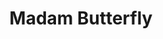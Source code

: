 ---
title: Madam Butterfly
writer: Giacomo Puccini
short-introduction: A tender kiss can conceal the hardest of hearts. Puccini’s famous opera is one of London’s must see events this spring.
drama-url: https://en.wikipedia.org/wiki/Madama_Butterfly
writer-url: https://en.wikipedia.org/wiki/Giacomo_Puccini
running-time: 3hrs 00mins
performace-date: 20 Mar 2020
performance-place: English National Opera, London Coliseum, St Martin’s Lane, London WC2N 4ES
language: English
performance-info-url: https://www.eno.org/operas/madam-butterfly/?gclid=CjwKCAiAwKyNBhBfEiwA_mrUMrfQV_q7pozEWAyUVHNdcJuJpGKHxYgfscVcPe9xiuCL7NN__gWJgRoCongQAvD_BwE#media

image-url: https://english-national-opera-live.s3.amazonaws.com/wp-content/uploads/2020/02/20200224_MadamButterfly_ENO_Coliseum_%C2%A9JaneHobson_pJHO_6924.jpg
image-name: Madam Butterfly 2020-Fan Dancer
creator: Jane Hobson 
copyright: © Jane Hobson 07798 794205 www.janehobson.com
---